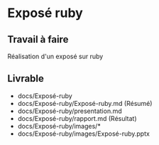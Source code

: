 # Exposé ruby
 
## Travail à faire

Réalisation d'un exposé sur ruby

## Livrable

- docs/Exposé-ruby
- docs/Exposé-ruby/Exposé-ruby.md (Résumé)
- docs/Exposé-ruby/presentation.md
- docs/Exposé-ruby/rapport.md (Résultat)
- docs/Exposé-ruby/images/*
- docs/Exposé-ruby/images/Exposé-ruby.pptx
